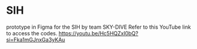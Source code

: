 # SIH
prototype in Figma for the SIH by team SKY-DIVE
Refer to this YouTube link to access the codes.
https://youtu.be/Hc5HQZxI0bQ?si=Fka1mGJnxGa3yKAu
